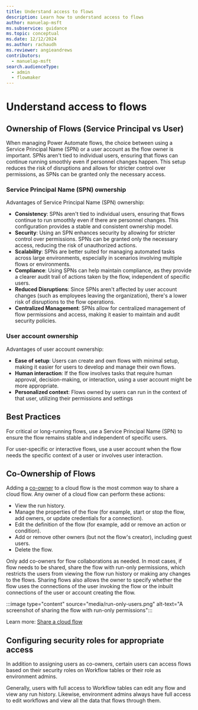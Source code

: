 ```yaml
---
title: Understand access to flows
description: Learn how to understand access to flows
author: manuelap-msft
ms.subservice: guidance
ms.topic: conceptual
ms.date: 12/12/2024
ms.author: rachaudh
ms.reviewer: angieandrews
contributors: 
  - manuelap-msft
search.audienceType: 
  - admin
  - flowmaker
---
```


# Understand access to flows

## Ownership of Flows (Service Principal vs User) 

When managing Power Automate flows, the choice between using a Service Principal Name (SPN) or a user account as the flow owner is important. SPNs aren't tied to individual users, ensuring that flows can continue running smoothly even if personnel changes happen. This setup reduces the risk of disruptions and allows for stricter control over permissions, as SPNs can be granted only the necessary access.

### Service Principal Name (SPN) ownership

Advantages of Service Principal Name (SPN) ownership:

- **Consistency**: SPNs aren't tied to individual users, ensuring that flows continue to run smoothly even if there are personnel changes. This configuration provides a stable and consistent ownership model.
- **Security**: Using an SPN enhances security by allowing for stricter control over permissions. SPNs can be granted only the necessary access, reducing the risk of unauthorized actions.
- **Scalability**: SPNs are better suited for managing automated tasks across large environments, especially in scenarios involving multiple flows or environments.
- **Compliance**: Using SPNs can help maintain compliance, as they provide a clearer audit trail of actions taken by the flow, independent of specific users.
- **Reduced Disruptions**: Since SPNs aren't affected by user account changes (such as employees leaving the organization), there's a lower risk of disruptions to the flow operations.
- **Centralized Management**: SPNs allow for centralized management of flow permissions and access, making it easier to maintain and audit security policies.

### User account ownership

Advantages of user account ownership:

- **Ease of setup**: Users can create and own flows with minimal setup, making it easier for users to develop and manage their own flows.
- **Human interaction**: If the flow involves tasks that require human approval, decision-making, or interaction, using a user account might be more appropriate.
- **Personalized context**: Flows owned by users can run in the context of that user, utilizing their permissions and settings

## Best Practices

For critical or long-running flows, use a Service Principal Name (SPN) to ensure the flow remains stable and independent of specific users.

For user-specific or interactive flows, use a user account when the flow needs the specific context of a user or involves user interaction.

## Co-Ownership of Flows

Adding a [co-owner](/power-automate/create-team-flows) to a cloud flow is the most common way to share a cloud flow. Any owner of a cloud flow can perform these actions:

- View the run history.
- Manage the properties of the flow (for example, start or stop the flow, add owners, or update credentials for a connection).
- Edit the definition of the flow (for example, add or remove an action or condition).
- Add or remove other owners (but not the flow's creator), including guest users.
- Delete the flow.

Only add co-owners for flow collaborations as needed. In most cases, if flow needs to be shared, share the flow with run-only permissions, which restricts the users from viewing the flow run history or making any changes to the flows. Sharing flows also allows the owner to specify whether the flow uses the connections of the user invoking the flow or the inbuilt connections of the user or account creating the flow. 

:::image type="content" source="media/run-only-users.png" alt-text="A screenshot of sharing the flow with run-only permissions":::

Learn more: [Share a cloud flow](/power-automate/create-team-flows)

## Configuring security roles for appropriate access

In addition to assigning users as co-owners, certain users can access flows based on their security roles on Workflow tables or their role as environment admins.

Generally, users with full access to Workflow tables can edit any flow and view any run history. Likewise, environment admins always have full access to edit workflows and view all the data that flows through them.